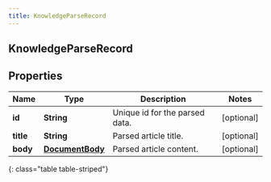 ```yaml
---
title: KnowledgeParseRecord
---
```

## KnowledgeParseRecord


## Properties

| Name | Type | Description | Notes |
| ------------ | ------------- | ------------- | ------------- |
| **id** | <!----><!---->**String**<!----> | Unique id for the parsed data. |  [optional] |
| **title** | <!----><!---->**String**<!----> | Parsed article title. |  [optional] |
| **body** | <!----><!---->[**DocumentBody**](DocumentBody.html)<!----> | Parsed article content. |  [optional] |
{: class="table table-striped"}



